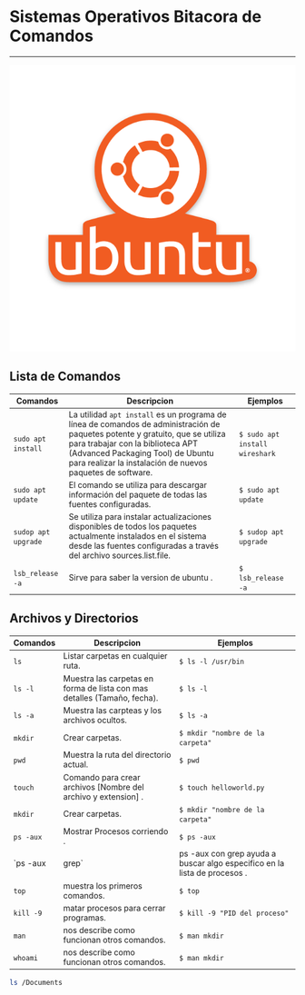 # Sistemas Operativos Bitacora de Comandos
--------------------------------------------
![Ubuntu](https://github.com/andrecortes1997/Bitacora-Sistemas-Operativos/blob/master/Ubuntu-Vertical-white-br-orange.sh_.png?raw=true) 
## Lista de Comandos

| Comandos 				| Descripcion |  Ejemplos   |
| ------   			 	| ----------- | ----------- |
| `sudo apt install`   	| La utilidad `apt install` es un programa de línea de comandos de administración de paquetes potente y gratuito, que se utiliza para trabajar con la biblioteca APT (Advanced Packaging Tool) de Ubuntu para realizar la instalación de nuevos paquetes de software. | `$ sudo apt install wireshark` |
| `sudo apt update`  	| El comando se utiliza para descargar información del paquete de todas las fuentes configuradas. | `$ sudo apt update` |
| `sudop apt upgrade`   | Se utiliza para instalar actualizaciones disponibles de todos los paquetes actualmente instalados en el sistema desde las fuentes configuradas a través del archivo sources.list.file. |`$ sudop apt upgrade`|
| `lsb_release -a` | Sirve para saber la version de ubuntu . |`$ lsb_release -a`|

## Archivos y Directorios

| Comandos 				| Descripcion |  Ejemplos   |
| ------   			 	| ----------- | ----------- |
| `ls` | Listar carpetas en cualquier ruta. |`$ ls -l /usr/bin `|
| `ls -l` | Muestra las carpetas en forma de lista con mas detalles (Tamaño, fecha). |`$ ls -l`|
| `ls -a` | Muestra las carpteas  y los archivos ocultos. |`$ ls -a`|
| `mkdir` | Crear carpetas. |`$ mkdir "nombre de la carpeta"`|
| `pwd` | Muestra la ruta del directorio actual. |`$ pwd`|
| `touch ` | Comando para crear archivos [Nombre del archivo y extension] . |`$ touch helloworld.py`|
| `mkdir` | Crear carpetas. |`$ mkdir "nombre de la carpeta"`|
| `ps -aux` | Mostrar Procesos corriendo . |`$ ps -aux`|
| `ps -aux | grep` | ps -aux con grep ayuda a buscar algo especifico en la lista de procesos . |`$ ps -aux | grep firefox `|
| `top` | muestra los primeros comandos. |`$ top`|
| `kill -9` | matar procesos para cerrar programas. |`$ kill -9 "PID del proceso"`|
| `man` | nos describe como funcionan otros comandos. |`$ man mkdir`|
| `whoami ` | nos describe como funcionan otros comandos. |`$ man mkdir`|



```bash
ls /Documents
```

